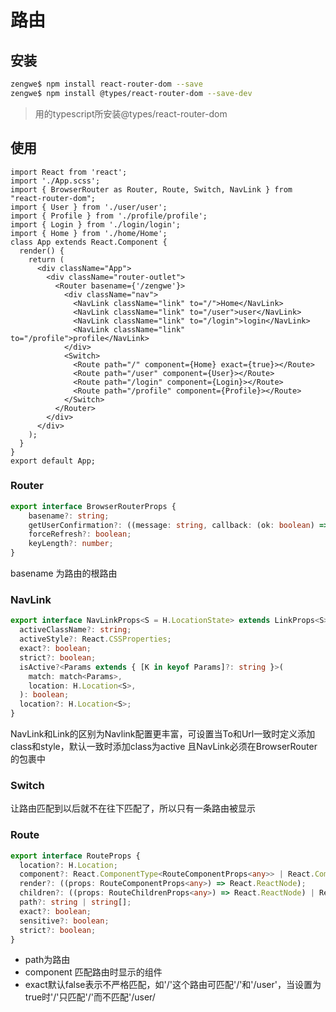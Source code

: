 # 路由

## 安装
```bash
zengwe$ npm install react-router-dom --save
zengwe$ npm install @types/react-router-dom --save-dev
```
> 用的typescript所安装@types/react-router-dom

## 使用
```tsx
import React from 'react';
import './App.scss';
import { BrowserRouter as Router, Route, Switch, NavLink } from "react-router-dom";
import { User } from './user/user';
import { Profile } from './profile/profile';
import { Login } from './login/login';
import { Home } from './home/Home';
class App extends React.Component {
  render() {
    return (
      <div className="App">
        <div className="router-outlet">
          <Router basename={'/zengwe'}>
            <div className="nav">
              <NavLink className="link" to="/">Home</NavLink>
              <NavLink className="link" to="/user">user</NavLink>
              <NavLink className="link" to="/login">login</NavLink>
              <NavLink className="link" to="/profile">profile</NavLink>
            </div>
            <Switch>
              <Route path="/" component={Home} exact={true}></Route>
              <Route path="/user" component={User}></Route>
              <Route path="/login" component={Login}></Route>
              <Route path="/profile" component={Profile}></Route>              
            </Switch>
          </Router>
        </div>
      </div>
    );    
  }
}
export default App;
```
### Router
```typescript
export interface BrowserRouterProps {
    basename?: string;
    getUserConfirmation?: ((message: string, callback: (ok: boolean) => void) => void);
    forceRefresh?: boolean;
    keyLength?: number;
}
```
basename 为路由的根路由
### NavLink
```typescript
export interface NavLinkProps<S = H.LocationState> extends LinkProps<S> {
  activeClassName?: string;
  activeStyle?: React.CSSProperties;
  exact?: boolean;
  strict?: boolean;
  isActive?<Params extends { [K in keyof Params]?: string }>(
    match: match<Params>,
    location: H.Location<S>,
  ): boolean;
  location?: H.Location<S>;
}
```
NavLink和Link的区别为Navlink配置更丰富，可设置当To和Url一致时定义添加class和style，默认一致时添加class为active
且NavLink必须在BrowserRouter的包裹中

### Switch
让路由匹配到以后就不在往下匹配了，所以只有一条路由被显示
### Route
```typescript
export interface RouteProps {
  location?: H.Location;
  component?: React.ComponentType<RouteComponentProps<any>> | React.ComponentType<any>;
  render?: ((props: RouteComponentProps<any>) => React.ReactNode);
  children?: ((props: RouteChildrenProps<any>) => React.ReactNode) | React.ReactNode;
  path?: string | string[];
  exact?: boolean;
  sensitive?: boolean;
  strict?: boolean;
}
```
- path为路由
- component 匹配路由时显示的组件
- exact默认false表示不严格匹配，如'/'这个路由可匹配'/'和'/user'，当设置为true时'/'只匹配'/'而不匹配'/user/

